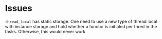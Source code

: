 # Issues

`thread_local` has static storage. One need to use a new type of
thread local with instance storage and hold whether a functor is
initialed per thred in the tasks. Otherwise, this would never work.





